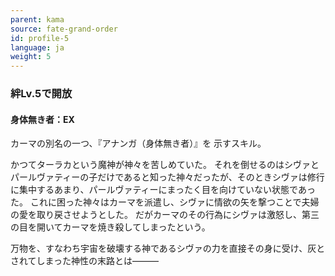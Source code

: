 ```yaml
---
parent: kama
source: fate-grand-order
id: profile-5
language: ja
weight: 5
---
```


### 絆Lv.5で開放

#### 身体無き者：EX

カーマの別名の一つ、『アナンガ（身体無き者）』を
示すスキル。

かつてターラカという魔神が神々を苦しめていた。
それを倒せるのはシヴァとパールヴァティーの子だけであると知った神々だったが、そのときシヴァは修行に集中するあまり、パールヴァティーにまったく目を向けていない状態であった。
これに困った神々はカーマを派遣し、シヴァに情欲の矢を撃つことで夫婦の愛を取り戻させようとした。
だがカーマのその行為にシヴァは激怒し、第三の目を開いてカーマを焼き殺してしまったという。

万物を、すなわち宇宙を破壊する神であるシヴァの力を直接その身に受け、灰とされてしまった神性の末路とは―――
